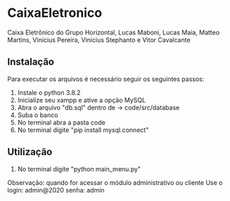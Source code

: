# CaixaEletronico
Caixa Eletrônico do Grupo Horizontal, Lucas Maboni, Lucas Maia, Matteo Martins, Vinicius Pereira, Vinicius Stephanto e Vitor Cavalcante

## Instalação

Para executar os arquivos é necessário seguir os seguintes passos:

1. Instale o python 3.8.2
2. Inicialize seu xampp e ative a opção MySQL
3. Abra o arquivo "db.sql" dentro de -> code/src/database
4. Suba o banco
5. No terminal abra a pasta code
6. No terminal digite "pip install mysql.connect"


## Utilização

1. No terminal digite "python main_menu.py"

Observação: quando for acessar o módulo administrativo ou cliente
Use o login: admin@2020
senha: admin
